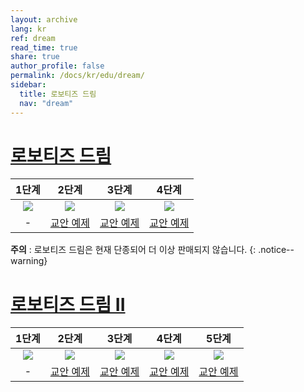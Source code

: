 ```yaml
---
layout: archive
lang: kr
ref: dream
read_time: true
share: true
author_profile: false
permalink: /docs/kr/edu/dream/
sidebar:
  title: 로보티즈 드림
  nav: "dream"
---
```



# [로보티즈 드림](#로보티즈-드림)

|1단계|2단계|3단계|4단계|
|:---:|:---:|:---:|:---:|
|[![](/assets/images/edu/dream/dream_l1.jpg)](/docs/kr/edu/dream/dream1-1/)|[![](/assets/images/edu/dream/dream_l2.jpg)](/docs/kr/edu/dream/dream1-2/)|[![](/assets/images/edu/dream/dream_l3.jpg)](/docs/kr/edu/dream/dream1-3/)|[![](/assets/images/edu/dream/dream_l4.jpg)](/docs/kr/edu/dream/dream1-4/)|
|-|[교안 예제](/docs/kr/edu/dream/dream1-2/#교안예제)|[교안 예제](/docs/kr/edu/dream/dream1-3/#교안예제)|[교안 예제](/docs/kr/edu/dream/dream1-4/#교안예제)|

**주의** : 로보티즈 드림은 현재 단종되어 더 이상 판매되지 않습니다.
{: .notice--warning}

# [로보티즈 드림 II](#로보티즈-드림-ii)

|1단계|2단계|3단계|4단계|5단계|
|:---:|:---:|:---:|:---:|:---:|
|[![](/assets/images/edu/dream/dream2/robotis_dreamⅡ_lv1_tn_110_kr.jpg)](/docs/kr/edu/dream/dream2-1/)|[![](/assets/images/edu/dream/dream2/robotis_dreamⅡ_lv2_tn_110_kr.jpg)](/docs/kr/edu/dream/dream2-2/)|[![](/assets/images/edu/dream/dream2/robotis_dreamⅡ_lv3_tn_110_kr.jpg)](/docs/kr/edu/dream/dream2-3/)|[![](/assets/images/edu/dream/dream2/robotis_dream2_lv4_tn_110_kr.jpg)](/docs/kr/edu/dream/dream2-4/)|[![](/assets/images/edu/dream/dream2/robotis_dream2_lv5_tn_110_kr.jpg)](/docs/kr/edu/dream/dream2-5/)|
|-|[교안 예제](/docs/kr/edu/dream/dream2-2/#교안예제)|[교안 예제](/docs/kr/edu/dream/dream2-3/#교안예제)|[교안 예제](/docs/kr/edu/dream/dream2-4/#교안예제)|[교안 예제](/docs/kr/edu/dream/dream2-5/#교안예제)|
